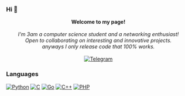 ### Hi  👋
<p align="center">
    <b>Welcome to my page!</b><br><br>
    <i>
        I'm 3am a computer science student and a networking enthusiast!<br>
        Open to collaborating on interesting and innovative projects.<br>
        anyways I only release code that 100% works.<br>
        </i><br>
        <a href="https://t.me/wifiexploiter">
        <img src="https://img.shields.io/badge/Telegram-blue?style=flat-square&logo=Telegram" alt="Telegram">
    </a>
    </i><br>

### Languages
[![Python](https://img.shields.io/badge/python-black?style=for-the-badge&logo=python)](https://github.com/znlv)
[![C](https://img.shields.io/badge/c-black?style=for-the-badge&logo=c)](https://github.com/znlv)
[![Go](https://img.shields.io/badge/Golang-black?style=for-the-badge&logo=go)](https://github.com/znlv)
[![C++](https://img.shields.io/badge/c++-black?style=for-the-badge&logo=c++)](https://github.com/znlv)
[![PHP](https://img.shields.io/badge/php-black?style=for-the-badge&logo=php)](https://github.com/znlv)
<!--
